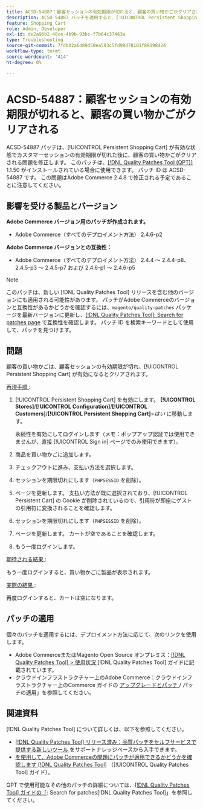 ```yaml
---
title: ACSD-54887：顧客セッションの有効期限が切れると、顧客の買い物かごがクリアされる
description: ACSD-54887 パッチを適用すると、[!UICONTROL Persistent Shopping Cart] が有効な状態でカスタマーセッションの有効期限が切れた後に、お客様の買い物かごがクリアされるAdobe Commerceの問題が修正されます。
feature: Shopping Cart
role: Admin, Developer
exl-id: de2a96b2-48ce-4b9b-93bc-f7b64c37463a
type: Troubleshooting
source-git-commit: 7fdb02a6d89d50ea593c5fd99d78101f89198424
workflow-type: tm+mt
source-wordcount: '414'
ht-degree: 0%

---
```


# ACSD-54887：顧客セッションの有効期限が切れると、顧客の買い物かごがクリアされる

ACSD-54887 パッチは、[!UICONTROL Persistent Shopping Cart] が有効な状態でカスタマーセッションの有効期限が切れた後に、顧客の買い物かごがクリアされる問題を修正します。 このパッチは、[[!DNL Quality Patches Tool (QPT)]](https://experienceleague.adobe.com/en/docs/commerce-operations/tools/quality-patches-tool/quality-patches-tool-to-self-serve-quality-patches) 1.1.50 がインストールされている場合に使用できます。 パッチ ID は ACSD-54887 です。 この問題はAdobe Commerce 2.4.8 で修正される予定であることに注意してください。

## 影響を受ける製品とバージョン

**Adobe Commerce バージョン用のパッチが作成されます。**

* Adobe Commerce（すべてのデプロイメント方法） 2.4.6-p2

**Adobe Commerce バージョンとの互換性：**

* Adobe Commerce（すべてのデプロイメント方法） 2.4.4 ～ 2.4.4-p8、2.4.5-p3 ～ 2.4.5-p7 および 2.4.6-p1 ～ 2.4.6-p5

>[!NOTE]
>
>このパッチは、新しい [!DNL Quality Patches Tool] リリースを含む他のバージョンにも適用される可能性があります。 パッチがAdobe Commerceのバージョンと互換性があるかどうかを確認するには、`magento/quality-patches` パッケージを最新バージョンに更新し、[[!DNL Quality Patches Tool]: Search for patches page](https://experienceleague.adobe.com/tools/commerce-quality-patches/index.html) で互換性を確認します。 パッチ ID を検索キーワードとして使用して、パッチを見つけます。

## 問題

顧客の買い物かごは、顧客セッションの有効期限が切れ、[!UICONTROL Persistent Shopping Cart] が有効になるとクリアされます。

<u> 再現手順 </u>:

1. [!UICONTROL Persistent Shopping Cart] を有効にします。 **[!UICONTROL Stores]**/**[!UICONTROL Configuration]**/**[!UICONTROL Customers]**/**[!UICONTROL Persistent Shopping Cart]**=*はい* に移動します。

   永続性を有効にしてログインします（メモ：ポップアップ認証では使用できませんが、直接 [!UICONTROL Sign in] ページでのみ使用できます）。

1. 商品を買い物かごに追加します。
1. チェックアウトに進み、支払い方法を選択します。
1. セッションを期限切れにします（`PHPSESSID` を削除）。
1. ページを更新します。 支払い方法が既に選択されており、[!UICONTROL Persistent Cart] の Cookie が削除されているので、引用符が即座にゲストの引用符に変換されることを確認します。
1. セッションを期限切れにします（`PHPSESSID` を削除）。
1. ページを更新します。 カートが空であることを確認します。
1. もう一度ログインします。

<u> 期待される結果 </u>:

もう一度ログインすると、買い物かごに製品が表示されます。

<u> 実際の結果 </u>:

再度ログインすると、カートは空になります。

## パッチの適用

個々のパッチを適用するには、デプロイメント方法に応じて、次のリンクを使用します。

* Adobe CommerceまたはMagento Open Source オンプレミス：[[!DNL Quality Patches Tool] > 使用状況 ](/help/tools/quality-patches-tool/usage.md) [!DNL Quality Patches Tool] ガイドに記載されています。
* クラウドインフラストラクチャー上のAdobe Commerce：クラウドインフラストラクチャー上のCommerce ガイドの [ アップグレードとパッチ ](https://experienceleague.adobe.com/docs/commerce-cloud-service/user-guide/develop/upgrade/apply-patches.html)/ パッチの適用」を参照してください。

## 関連資料

[!DNL Quality Patches Tool] について詳しくは、以下を参照してください。

* [[!DNL Quality Patches Tool]  リリース済み：品質パッチをセルフサービスで提供する新しいツール ](https://experienceleague.adobe.com/en/docs/commerce-operations/tools/quality-patches-tool/quality-patches-tool-to-self-serve-quality-patches) をサポートナレッジベースから入手できます。
* [ を使用して、Adobe Commerceの問題にパッチが適用できるかどうかを確認します  [!DNL Quality Patches Tool]](/help/tools/quality-patches-tool/patches-available-in-qpt/check-patch-for-magento-issue-with-magento-quality-patches.md) （[!UICONTROL Quality Patches Tool] ガイド）。


QPT で使用可能なその他のパッチの詳細については、[[!DNL Quality Patches Tool] ガイドの「](https://experienceleague.adobe.com/tools/commerce-quality-patches/index.html): Search for patches[!DNL Quality Patches Tool]」を参照してください。
